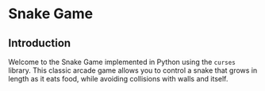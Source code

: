 # Snake Game

## Introduction
Welcome to the Snake Game implemented in Python using the `curses` library. This classic arcade game allows you to control a snake that grows in length as it eats food, while avoiding collisions with walls and itself.

